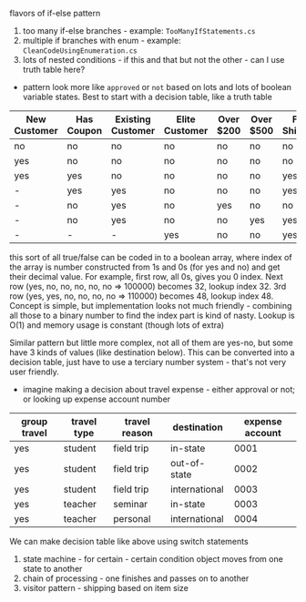﻿flavors of if-else pattern

1. too many if-else branches - example: `TooManyIfStatements.cs`
1. multiple if branches with enum - example: `CleanCodeUsingEnumeration.cs`
1. lots of nested conditions - if this and that but not the other - can I use truth table here?
  - pattern look more like `approved` or `not` based on lots and lots of boolean variable states. Best to start with a decision table, like a truth table

  | New Customer | Has Coupon | Existing Customer | Elite Customer | Over $200 | Over $500 | Free Shipping |
  | --- | --- | --- | --- | --- | --- | --- |
  | no | no | no | no | no | no | no |
  | yes | no | no | no | no | no | no |
  | yes | yes | no | no | no | no | yes |
  | - | yes | yes | no | no | no | yes |
  | - | no | yes | no | yes | no | no |
  | - | no | yes | no | no | yes | yes |
  | - | - | - | yes | no | no | yes |

this sort of all true/false can be coded in to a boolean array, where index of the array is number constructed from 1s and 0s (for yes and no) and get their decimal value. For example, first row, all 0s, gives you 0 index. Next row (yes, no, no, no, no, no => 100000) becomes 32, lookup index 32. 3rd row (yes, yes, no, no, no, no => 110000) becomes 48, lookup index 48. Concept is simple, but implementation looks not much friendly - combining all those to a binary number to find the index part is kind of nasty. Lookup is O(1) and memory usage is constant (though lots of extra)

Similar pattern but little more complex, not all of them are yes-no, but some have 3 kinds of values (like destination below). This can be converted into a decision table, just have to use a terciary number system - that's not very user friendly.
  - imagine making a decision about travel expense - either approval or not; or looking up expense account number

| group travel | travel type | travel reason | destination | expense account|
| --- | --- | --- | --- | --- |
| yes | student | field trip | in-state | 0001 |
| yes | student | field trip | out-of-state | 0002 |
| yes | student | field trip | international | 0003 |
| yes | teacher | seminar | in-state | 0003 |
| yes | teacher | personal | international | 0004 |

We can make decision table like above using switch statements

1. state machine - for certain - certain condition object moves from one state to another
1. chain of processing - one finishes and passes on to another
1. visitor pattern - shipping based on item size